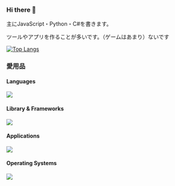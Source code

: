 ### Hi there 👋

<!--
**tamago572/tamago572** is a ✨ _special_ ✨ repository because its `README.md` (this file) appears on your GitHub profile.

Here are some ideas to get you started:

- 🔭 I’m currently working on ...
- 🌱 I’m currently learning ...
- 👯 I’m looking to collaborate on ...
- 🤔 I’m looking for help with ...
- 💬 Ask me about ...
- 📫 How to reach me: ...
- 😄 Pronouns: ...
- ⚡ Fun fact: ...
-->

主にJavaScript・Python・C#を書きます。

ツールやアプリを作ることが多いです。（ゲームはあまり）ないです

[![Top Langs](https://github-readme-stats.vercel.app/api/top-langs/?username=tamago572)](https://github.com/anuraghazra/github-readme-stats)

### 愛用品

#### Languages

![](https://skillicons.dev/icons?i=html,css,js,python,cs)

#### Library & Frameworks

![](https://skillicons.dev/icons?i=bootstrap,nodejs,express,django,rails,unity)

#### Applications

![](https://skillicons.dev/icons?i=docker,vscode,visualstudio,pycharm,cloudflare,mysql,github,ai,ps,pr,ae)

#### Operating Systems

![](https://skillicons.dev/icons?i=windows,apple,ubuntu)
